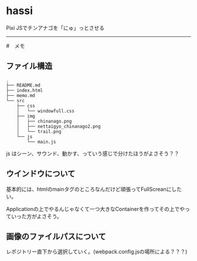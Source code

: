# hassi
Pixi JSでチンアナゴを「にゅ」っとさせる

---
#　メモ
## ファイル構造
```text
.
├── README.md
├── index.html
├── memo.md
└── src
    ├── css
    │   └── windowfull.css
    ├── img
    │   ├── chinanago.png
    │   ├── nettaigyo_chinanago2.png
    │   └── trail.png
    └── js
        └── main.js
```
js はシーン、サウンド、動かす、っていう感じで分けたほうがよさそう？？

## ウインドウについて
基本的には、htmlのmainタグのところなんだけど頑張ってFullScreanにしたい。

Applicationの上でやるんじゃなくて一つ大きなContainerを作ってその上でやっていった方がよさそう。

## 画像のファイルパスについて

レポジトリー直下から選択していく。(webpack.config.jsの場所による？？？)
